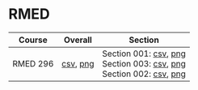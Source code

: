 # RMED

| Course | Overall | Section |
| ------ | ------- | ------- |
| RMED 296 | [csv](https://github.com/UCSD-Historical-Enrollment-Data/2024Spring/blob/main/overall/RMED%20296.csv), [png](https://raw.githubusercontent.com/UCSD-Historical-Enrollment-Data/2024Spring/main/plot_overall/RMED%20296.png) | Section 001: [csv](https://github.com/UCSD-Historical-Enrollment-Data/2024Spring/blob/main/section/RMED%20296_001.csv), [png](https://raw.githubusercontent.com/UCSD-Historical-Enrollment-Data/2024Spring/main/plot_section/RMED%20296_001.png)<br>Section 003: [csv](https://github.com/UCSD-Historical-Enrollment-Data/2024Spring/blob/main/section/RMED%20296_003.csv), [png](https://raw.githubusercontent.com/UCSD-Historical-Enrollment-Data/2024Spring/main/plot_section/RMED%20296_003.png)<br>Section 002: [csv](https://github.com/UCSD-Historical-Enrollment-Data/2024Spring/blob/main/section/RMED%20296_002.csv), [png](https://raw.githubusercontent.com/UCSD-Historical-Enrollment-Data/2024Spring/main/plot_section/RMED%20296_002.png) |
